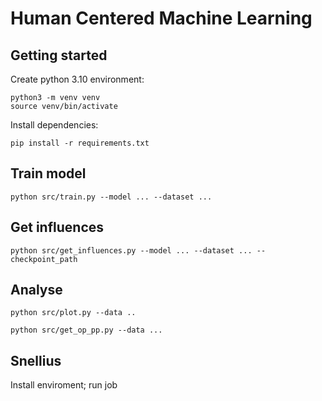 # Human Centered Machine Learning

## Getting started

Create python 3.10 environment:

```
python3 -m venv venv
source venv/bin/activate
```

Install dependencies:

```
pip install -r requirements.txt
```

## Train model

```
python src/train.py --model ... --dataset ...
```

## Get influences

```
python src/get_influences.py --model ... --dataset ... --checkpoint_path
```

## Analyse

```
python src/plot.py --data ..
```

```
python src/get_op_pp.py --data ...
```

## Snellius

Install enviroment;
run job
